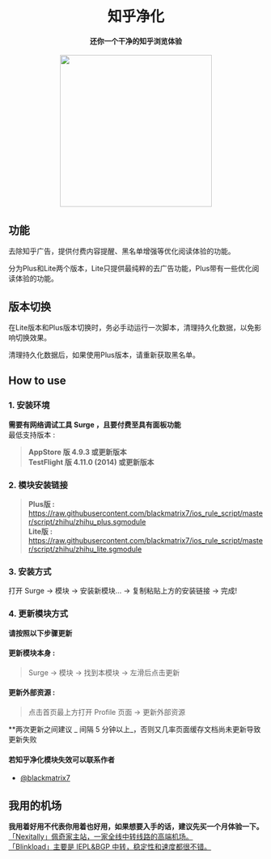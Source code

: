 <h1 align="center">知乎净化</h1>

<h4 align="center">还你一个干净的知乎浏览体验</h4>

<p align="center">
<img src="https://raw.githubusercontent.com/Rabbit-Spec/Surge/Master/Module/Spec/Zhihu/img/1.PNG" width="300"></img>
</p>

## 功能
去除知乎广告，提供付费内容提醒、黑名单增强等优化阅读体验的功能。

分为Plus和Lite两个版本，Lite只提供最纯粹的去广告功能，Plus带有一些优化阅读体验的功能。

## 版本切换

在Lite版本和Plus版本切换时，务必手动运行一次脚本，清理持久化数据，以免影响切换效果。

清理持久化数据后，如果使用Plus版本，请重新获取黑名单。

## How to use
### 1. 安装环境
**需要有网络调试工具 Surge ，且要付费至具有面板功能**<br>
最低支持版本 :<br>
>**AppStore 版 4.9.3 或更新版本**<br>
>**TestFlight 版 4.11.0 (2014) 或更新版本**

### 2. 模块安装链接
> **Plus版 :** https://raw.githubusercontent.com/blackmatrix7/ios_rule_script/master/script/zhihu/zhihu_plus.sgmodule<br>
> **Lite版 :** https://raw.githubusercontent.com/blackmatrix7/ios_rule_script/master/script/zhihu/zhihu_lite.sgmodule<br>

### 3. 安装方式
打开 Surge -> 模块 -> 安装新模块... -> 复制粘贴上方的安装链接 -> 完成!

### 4. 更新模块方式
**请按照以下步骤更新**<br>
#### 更新模块本身 : 
>Surge -> 模块 -> 找到本模块 -> 左滑后点击更新<br>
#### 更新外部资源 : 
>点击首页最上方打开 Profile 页面 -> 更新外部资源 <br>

**两次更新之间建议 _ 间隔 5 分钟以上_，否则又几率页面缓存文档尚未更新导致更新失败<br>

#### 若知乎净化模块失效可以联系作者
- [@blackmatrix7](https://github.com/blackmatrix7)

## 我用的机场
**我用着好用不代表你用着也好用，如果想要入手的话，建议先买一个月体验一下。**<br>
[「Nexitally」佩奇家主站，一家全线中转线路的高端机场。](https://naixii.com/signupbyemail.aspx?MemberCode=0b532ff85dda43e595fb1ae17843ae6d20211110231626) <br>
[「Blinkload」主要是 IEPL&BGP 中转，稳定性和速度都很不错。](https://blinkload.to/aff/CLnL) <br>
